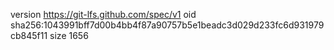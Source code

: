version https://git-lfs.github.com/spec/v1
oid sha256:1043991bff7d00b4bb4f87a90757b5e1beadc3d029d233fc6d931979cb845f11
size 1656
